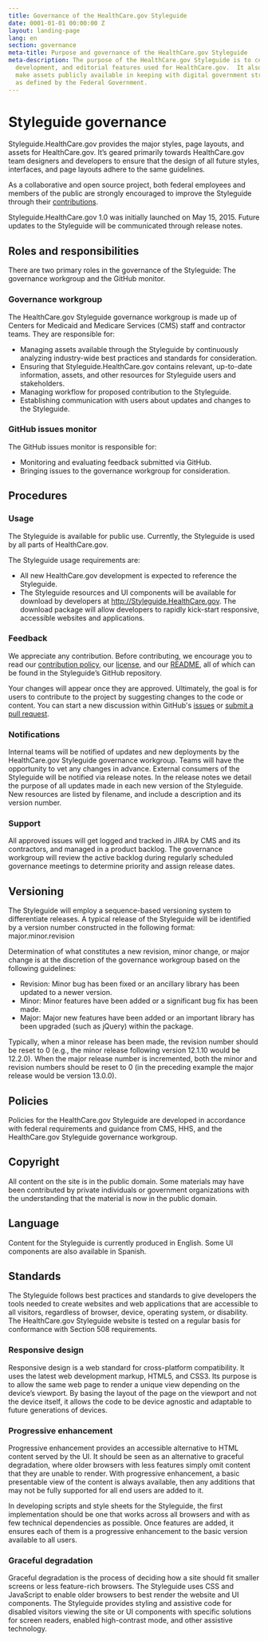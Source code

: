 ```yaml
---
title: Governance of the HealthCare.gov Styleguide
date: 0001-01-01 00:00:00 Z
layout: landing-page
lang: en
section: governance
meta-title: Purpose and governance of the HealthCare.gov Styleguide
meta-description: The purpose of the HealthCare.gov Styleguide is to centralize design,
  development, and editorial features used for HealthCare.gov.  It also serves to
  make assets publicly available in keeping with digital government strategy objectives
  as defined by the Federal Government.
---
```


# Styleguide governance

<div class="intro">
Styleguide.HealthCare.gov provides the major styles, page layouts, and assets for HealthCare.gov. It’s geared primarily towards HealthCare.gov team designers and developers to ensure that the design of all future styles, interfaces, and page layouts adhere to the same guidelines. </div>


<div class="hr"></div>

As a collaborative and open source project, both federal employees and members of the public are strongly encouraged to improve the Styleguide through their [contributions](https://github.com/CMSgov/cmsgov.github.io/blob/master/CONTRIBUTING.md). 

Styleguide.HealthCare.gov 1.0 was initially launched on May 15, 2015. Future updates to the Styleguide will be communicated through release notes. 

## Roles and responsibilities

There are two primary roles in the governance of the Styleguide: The governance workgroup and the GitHub monitor.

### Governance workgroup

The HealthCare.gov Styleguide governance workgroup is made up of Centers for Medicaid and Medicare Services (CMS) staff and contractor teams. They are responsible for:

* Managing assets available through the Styleguide by continuously analyzing industry-wide best practices and standards for consideration.
* Ensuring that Styleguide.HealthCare.gov contains relevant, up-to-date information, assets, and other resources for Styleguide users and stakeholders.
* Managing workflow for proposed contribution to the Styleguide.
* Establishing communication with users about updates and changes to the Styleguide.

### GitHub issues monitor

The GitHub issues monitor is responsible for:

* Monitoring and evaluating feedback submitted via GitHub.
* Bringing issues to the governance workgroup for consideration.

## Procedures

### Usage

The Styleguide is available for public use. Currently, the Styleguide is used by all parts of HealthCare.gov.

The Styleguide usage requirements are:

* All new HealthCare.gov development is expected to reference the Styleguide.
* The Styleguide resources and UI components will be available for download by developers at http://Styleguide.HealthCare.gov. The download package will allow developers to rapidly kick-start responsive, accessible websites and applications.

### Feedback

We appreciate any contribution. Before contributing, we encourage you to read our [contribution policy](https://github.com/CMSgov/cmsgov.github.io/blob/master/CONTRIBUTING.md), our [license](https://github.com/CMSgov/cmsgov.github.io/blob/master/LICENSE.md), and our [README](https://github.com/CMSgov/cmsgov.github.io/blob/master/README.md), all of which can be found in the Styleguide’s GitHub repository.

Your changes will appear once they are approved. Ultimately, the goal is for users to contribute to the project by suggesting changes to the code or content. You can start a new discussion within GitHub's [issues](https://github.com/CMSgov/cmsgov.github.io/issues) or [submit a pull request](https://help.github.com/articles/creating-a-pull-request/).

### Notifications

Internal teams will be notified of updates and new deployments by the HealthCare.gov Styleguide governance workgroup. Teams will have the opportunity to vet any changes in advance.
External consumers of the Styleguide will be notified via release notes. In the release notes we detail the purpose of all updates made in each new version of the Styleguide. New resources are listed by filename, and include a description and its version number.

### Support

All approved issues will get logged and tracked in JIRA by CMS and its contractors, and managed in a product backlog. The governance workgroup will review the active backlog during regularly scheduled governance meetings to determine priority and assign release dates.

## Versioning

The Styleguide will employ a sequence-based versioning system to differentiate releases. A typical release of the Styleguide will be identified by a version number constructed in the following format: major.minor.revision

Determination of what constitutes a new revision, minor change, or major change is at the discretion of the governance workgroup based on  the following guidelines:

* Revision: Minor bug has been fixed or an ancillary library has been updated to a newer version.
* Minor: Minor features have been added or a significant bug fix has been made.
* Major: Major new features have been added or an important library has been upgraded (such as jQuery) within the package.

Typically, when a minor release has been made, the revision number should be reset to 0 (e.g., the minor release following version 12.1.10 would be 12.2.0). When the major release number is incremented, both the minor and revision numbers should be reset to 0 (in the preceding example the major release would be version 13.0.0).

## Policies

Policies for the HealthCare.gov Styleguide are developed in accordance with federal requirements and guidance from CMS, HHS, and the HealthCare.gov Styleguide governance workgroup.

## Copyright

All content on the site is in the public domain. Some materials may have been contributed by private individuals or government organizations with the understanding that the material is now in the public domain.

## Language

Content for the Styleguide is currently produced in English. Some UI components are also available in Spanish.

## Standards

The Styleguide follows best practices and standards to give developers the tools needed to create websites and web applications that are accessible to all visitors, regardless of browser, device, operating system, or disability. The HealthCare.gov Styleguide website is tested on a regular basis for conformance with Section 508 requirements.

### Responsive design

Responsive design is a web standard for cross-platform compatibility. It uses the latest web development markup, HTML5, and CSS3. Its purpose is to allow the same web page to render a unique view depending on the device’s viewport. By basing the layout of the page on the viewport and not the device itself, it allows the code to be device agnostic and adaptable to future generations of devices.

### Progressive enhancement

Progressive enhancement provides an accessible alternative to HTML content served by the UI. It should be seen as an alternative to graceful degradation, where older browsers with less features simply omit content that they are unable to render. With progressive enhancement, a basic presentable view of the content is always available, then any additions that may not be fully supported for all end users are added to it.

In developing scripts and style sheets for the Styleguide, the first implementation should be one that works across all browsers and with as few technical dependencies as possible. Once features are added, it ensures each of them is a progressive enhancement to the basic version available to all users.

### Graceful degradation

Graceful degradation is the process of deciding how a site should fit smaller screens or less feature-rich browsers. The Styleguide uses CSS and JavaScript to enable older browsers to best render the website and UI components. The Styleguide provides styling and assistive code for disabled visitors viewing the site or UI components with specific solutions for screen readers, enabled high-contrast mode, and other assistive technology.


